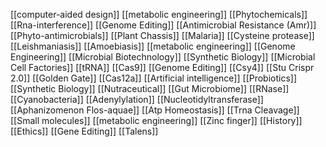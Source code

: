 [[computer-aided design]]
[[metabolic engineering]]
[[Phytochemicals]]
[[Rna-interference]]
[[Genome Editing]]
[[Antimicrobial Resistance (Amr)]]
[[Phyto-antimicrobials]]
[[Plant Chassis]]
[[Malaria]]
[[Cysteine protease]]
[[Leishmaniasis]]
[[Amoebiasis]]
[[metabolic engineering]]
[[Genome Engineering]]
[[Microbial Biotechnology]]
[[Synthetic Biology]]
[[Microbial Cell Factories]]
[[tRNA]]
[[Cas9]]
[[Genome Editing]]
[[Csy4]]
[[Stu Crispr 2.0]]
[[Golden Gate]]
[[Cas12a]]
[[Artificial intelligence]]
[[Probiotics]]
[[Synthetic Biology]]
[[Nutraceutical]]
[[Gut Microbiome]]
[[RNase]]
[[Cyanobacteria]]
[[Adenylylation]]
[[Nucleotidyltransferase]]
[[Aphanizomenon Flos-aquae]]
[[Atp Homeostasis]]
[[Trna Cleavage]]
[[Small molecules]]
[[metabolic engineering]]
[[Zinc finger]]
[[History]]
[[Ethics]]
[[Gene Editing]]
[[Talens]]
